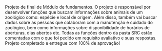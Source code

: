 Projeto de final de Módulo de fundamentos.
O projeto é responsável por desenvolver funções que buscam informações sobre animais de um zoológico como: espécie e local de origem. Além disso, também vai buscar dados sobre as pessoas que colaboram com a manutenção e cuidado do zoológico, bem como informações sobre disponibilidade de horários de aberturas, dias abertos etc.
Todas as funções dentro da pasta SRC estão comentadas com o que foi pedido em requisito avaliativo e suas respostas.
Projeto completado e entregue com 100% de aprovação!